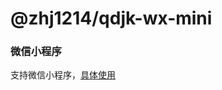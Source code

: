 # @zhj1214/qdjk-wx-mini

### 微信小程序

支持微信小程序，[具体使用](https://github.com/clouDr-f2e/mitojs/blob/master/docs/guide.md#%E5%BE%AE%E4%BF%A1%E5%B0%8F%E7%A8%8B%E5%BA%8F)
